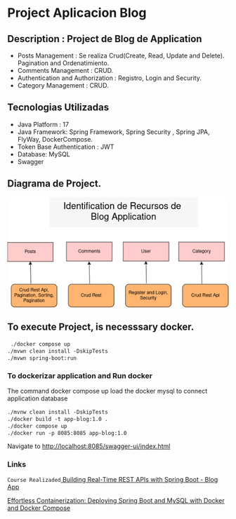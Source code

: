 
# Project Aplicacion Blog 
## Description :  Project de Blog de Application

 - Posts Management :  Se realiza Crud(Create, Read, Update and Delete). Pagination
   and Ordenatimiento.
 - Comments Management : CRUD.
 - Authentication and Authorization : Registro, Login and Security.
 - Category Management :  CRUD.


## Tecnologias Utilizadas 
- Java Platform : 17 
- Java Framework: Spring Framework, Spring Security , Spring JPA, FlyWay, DockerCompose.
- Token Base Authentication : JWT
- Database: MySQL
- Swagger

 ## Diagrama de Project.

![resources](identification_blog.png)



## To execute Project, is necesssary docker. 

```
 ./docker compose up
./mvwn clean install -DskipTests
./mvwn spring-boot:run 
```

### To dockerizar application and Run docker
The command docker compose up load the docker mysql to connect 
application database

```
./mvnw clean install -DskipTests
./docker build -t app-blog:1.0 .
./docker compose up
./docker run -p 8085:8085 app-blog:1.0
```
Navigate to [http://localhost:8085/swagger-ui/index.html](http://localhost:8085/swagger-ui/index.html)




### Links 

```Course Realizaded```[ Building Real-Time REST APIs with Spring Boot - Blog App](https://www.udemy.com/course/building-real-time-rest-apis-with-spring-boot/)

[Effortless Containerization: Deploying Spring Boot and MySQL with Docker and Docker Compose](https://dev.to/thecodersden/effortless-containerization-deploying-spring-boot-and-mysql-with-docker-and-docker-compose-e8n)
